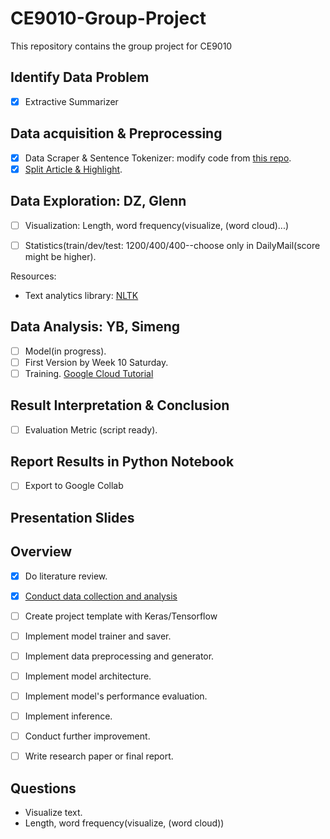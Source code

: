 # CE9010-Group-Project
This repository contains the group project for CE9010

## Identify Data Problem
- [x] Extractive Summarizer 

## Data acquisition & Preprocessing 
- [x] Data Scraper & Sentence Tokenizer: modify code from [this repo](https://github.com/abisee/cnn-dailymail). 
- [x] [Split Article & Highlight](https://github.com/EdinburghNLP/Refresh). 

## Data Exploration: DZ, Glenn
- [ ] Visualization: Length, word frequency(visualize, (word cloud)...)

- [ ] Statistics(train/dev/test: 1200/400/400--choose only in DailyMail(score might be higher). 

Resources: 
* Text analytics library: [NLTK](http://www.nltk.org/book/) 

## Data Analysis: YB, Simeng
- [ ] Model(in progress).
- [ ] First Version by Week 10 Saturday. 
- [ ] Training. [Google Cloud Tutorial](http://cs231n.github.io/gce-tutorial/)
## Result Interpretation & Conclusion
- [ ] Evaluation Metric (script ready). 

## Report Results in Python Notebook
- [ ] Export to Google Collab

## Presentation Slides

## Overview
- [x] Do literature review.
- [x] [Conduct data collection and analysis](https://github.com/EdinburghNLP/Refresh)
- [ ] Create project template with Keras/Tensorflow
- [ ] Implement model trainer and saver.
- [ ] Implement data preprocessing and generator.
- [ ] Implement model architecture.
- [ ] Implement model's performance evaluation.
- [ ] Implement inference.
- [ ] Conduct further improvement.
- [ ] Write research paper or final report.


## Questions
* Visualize text. 
* Length, word frequency(visualize, (word cloud))
